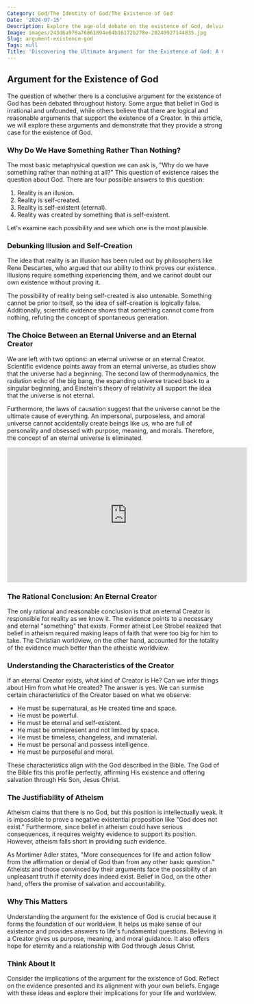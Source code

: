 ```yaml
---
Category: God/The Identity of God/The Existence of God
Date: '2024-07-15'
Description: Explore the age-old debate on the existence of God, delving into various arguments and perspectives. Discover compelling insights on the topic.
Image: images/243d6a976a76861894e64b16172b278e-20240927144835.jpg
Slug: argument-existence-god
Tags: null
Title: 'Discovering the Ultimate Argument for the Existence of God: A Christian Perspective'
---
```


## Argument for the Existence of God

The question of whether there is a conclusive argument for the existence of God has been debated throughout history. Some argue that belief in God is irrational and unfounded, while others believe that there are logical and reasonable arguments that support the existence of a Creator. In this article, we will explore these arguments and demonstrate that they provide a strong case for the existence of God.

### Why Do We Have Something Rather Than Nothing?

The most basic metaphysical question we can ask is, "Why do we have something rather than nothing at all?" This question of existence raises the question about God. There are four possible answers to this question:

1. Reality is an illusion.
2. Reality is self-created.
3. Reality is self-existent (eternal).
4. Reality was created by something that is self-existent.

Let's examine each possibility and see which one is the most plausible.

### Debunking Illusion and Self-Creation

The idea that reality is an illusion has been ruled out by philosophers like Rene Descartes, who argued that our ability to think proves our existence. Illusions require something experiencing them, and we cannot doubt our own existence without proving it.

The possibility of reality being self-created is also untenable. Something cannot be prior to itself, so the idea of self-creation is logically false. Additionally, scientific evidence shows that something cannot come from nothing, refuting the concept of spontaneous generation.

### The Choice Between an Eternal Universe and an Eternal Creator

We are left with two options: an eternal universe or an eternal Creator. Scientific evidence points away from an eternal universe, as studies show that the universe had a beginning. The second law of thermodynamics, the radiation echo of the big bang, the expanding universe traced back to a singular beginning, and Einstein's theory of relativity all support the idea that the universe is not eternal.

Furthermore, the laws of causation suggest that the universe cannot be the ultimate cause of everything. An impersonal, purposeless, and amoral universe cannot accidentally create beings like us, who are full of personality and obsessed with purpose, meaning, and morals. Therefore, the concept of an eternal universe is eliminated.


<iframe width="560" height="315" src="https://www.youtube.com/embed/nId4KvPNqzY" frameborder="0" allow="autoplay; encrypted-media" allowfullscreen></iframe>


### The Rational Conclusion: An Eternal Creator

The only rational and reasonable conclusion is that an eternal Creator is responsible for reality as we know it. The evidence points to a necessary and eternal "something" that exists. Former atheist Lee Strobel realized that belief in atheism required making leaps of faith that were too big for him to take. The Christian worldview, on the other hand, accounted for the totality of the evidence much better than the atheistic worldview.

### Understanding the Characteristics of the Creator

If an eternal Creator exists, what kind of Creator is He? Can we infer things about Him from what He created? The answer is yes. We can surmise certain characteristics of the Creator based on what we observe:

- He must be supernatural, as He created time and space.
- He must be powerful.
- He must be eternal and self-existent.
- He must be omnipresent and not limited by space.
- He must be timeless, changeless, and immaterial.
- He must be personal and possess intelligence.
- He must be purposeful and moral.

These characteristics align with the God described in the Bible. The God of the Bible fits this profile perfectly, affirming His existence and offering salvation through His Son, Jesus Christ.

### The Justifiability of Atheism

Atheism claims that there is no God, but this position is intellectually weak. It is impossible to prove a negative existential proposition like "God does not exist." Furthermore, since belief in atheism could have serious consequences, it requires weighty evidence to support its position. However, atheism falls short in providing such evidence.

As Mortimer Adler states, "More consequences for life and action follow from the affirmation or denial of God than from any other basic question." Atheists and those convinced by their arguments face the possibility of an unpleasant truth if eternity does indeed exist. Belief in God, on the other hand, offers the promise of salvation and accountability.

### Why This Matters

Understanding the argument for the existence of God is crucial because it forms the foundation of our worldview. It helps us make sense of our existence and provides answers to life's fundamental questions. Believing in a Creator gives us purpose, meaning, and moral guidance. It also offers hope for eternity and a relationship with God through Jesus Christ.

### Think About It

Consider the implications of the argument for the existence of God. Reflect on the evidence presented and its alignment with your own beliefs. Engage with these ideas and explore their implications for your life and worldview.